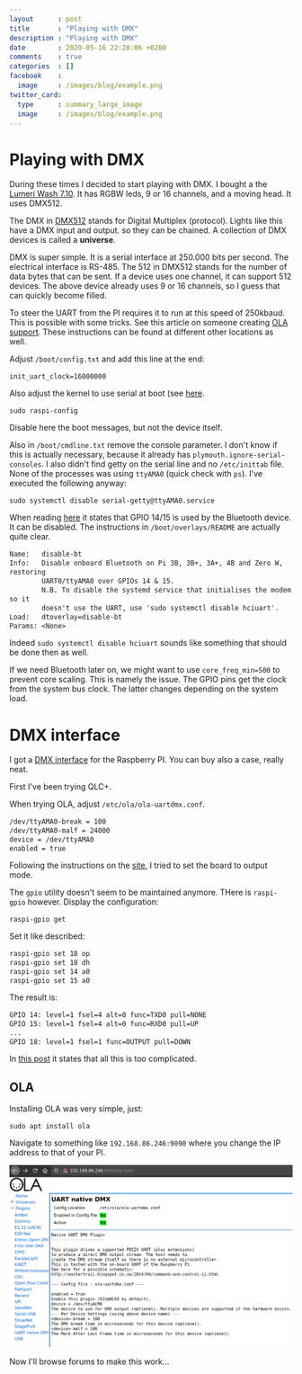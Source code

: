 ```yaml
---
layout      : post
title       : "Playing with DMX"
description : "Playing with DMX"
date        : 2020-05-16 22:28:06 +0200
comments    : true
categories  : []
facebook    :
  image     : /images/blog/example.png
twitter_card:
  type      : summary_large_image
  image     : /images/blog/example.png
---
```


# Playing with DMX

During these times I decided to start playing with DMX. I bought a the [Lumeri Wash 7.10](https://www.lumeri.nl/lumeri-wash-710.html). It has RGBW leds, 9 or 16 channels, and a moving head. It uses DMX512.

The DMX in [DMX512](https://www.element14.com/community/groups/open-source-hardware/blog/2017/08/24/dmx-explained-dmx512-and-rs-485-protocol-detail-for-lighting-applications) stands for Digital Multiplex (protocol). Lights like this have a DMX input and output. so they can be chained. A collection of DMX devices is called a **universe**.

DMX is super simple. It is a serial interface at 250.000 bits per second. The electrical interface is RS-485. The 512 in DMX512 stands for the number of data bytes that can be sent. If a device uses one channel, it can support 512 devices. The above device already uses 9 or 16 channels, so I guess that can quickly become filled.

<!--more-->

To steer the UART from the PI requires it to run at this speed of 250kbaud. This is possible with some tricks. See this article on someone creating [OLA support](https://eastertrail.blogspot.com/2014/04/command-and-control-ii.html). These instructions can be found at different other locations as well.

Adjust `/boot/config.txt` and add this line at the end:

```
init_uart_clock=16000000
```

Also adjust the kernel to use serial at boot (see [here](https://elinux.org/RPi_Serial_Connection#Preventing_Linux_using_the_serial_port).

```
sudo raspi-config
```

Disable here the boot messages, but not the device itself. 

Also in `/boot/cmdline.txt` remove the console parameter. I don't know if this is actually necessary, because it already has `plymouth.ignore-serial-consoles`. I also didn't find getty on the serial line and no `/etc/inittab` file. None of the processes was using `ttyAMA0` (quick check with `ps`). I've executed the following anyway:

```
sudo systemctl disable serial-getty@ttyAMA0.service
```

When reading [here](https://www.raspberrypi.org/forums/viewtopic.php?t=244741) it states that GPIO 14/15 is used by the Bluetooth device. It can be disabled. The instructions in `/boot/overlays/README` are actually quite clear. 

```
Name:   disable-bt
Info:   Disable onboard Bluetooth on Pi 3B, 3B+, 3A+, 4B and Zero W, restoring
        UART0/ttyAMA0 over GPIOs 14 & 15.
        N.B. To disable the systemd service that initialises the modem so it
        doesn't use the UART, use 'sudo systemctl disable hciuart'.
Load:   dtoverlay=disable-bt
Params: <None>
```

Indeed `sudo systemctl disable hciuart` sounds like something that should be done then as well.

If we need Bluetooth later on, we might want to use `core_freq_min=500` to prevent core scaling. This is namely the issue. The GPIO pins get the clock from the system bus clock. The latter changes depending on the system load.

# DMX interface

I got a [DMX interface](https://bitwizard.nl/wiki/Dmx_interface_for_raspberry_pi) for the Raspberry PI. You can buy also a case, really neat.

First I've been trying QLC+.

When trying OLA, adjust `/etc/ola/ola-uartdmx.conf`.

```
/dev/ttyAMA0-break = 100
/dev/ttyAMA0-malf = 24000
device = /dev/ttyAMA0
enabled = true
```

Following the instructions on the [site](https://bitwizard.nl/wiki/Dmx_interface_for_raspberry_pi), I tried to set the board to output mode.

The `gpio` utility doesn't seem to be maintained anymore. THere is `raspi-gpio` however. Display the configuration:

```
raspi-gpio get
```

Set it like described:

```
raspi-gpio set 18 op
raspi-gpio set 18 dh
raspi-gpio set 14 a0
raspi-gpio set 15 a0
```

The result is:

```
GPIO 14: level=1 fsel=4 alt=0 func=TXD0 pull=NONE
GPIO 15: level=1 fsel=4 alt=0 func=RXD0 pull=UP
...
GPIO 18: level=1 fsel=1 func=OUTPUT pull=DOWN
```

In [this post](https://www.raspberrypi.org/forums/viewtopic.php?t=176531) it states that all this is too complicated.

## OLA

Installing OLA was very simple, just:

```
sudo apt install ola
```

Navigate to something like `192.168.86.246:9090` where you change the IP address to that of your PI.

![UART driver](/images/blog/uart_native_dmx.png)

Now I'll browse forums to make this work...
